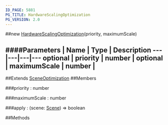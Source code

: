 ```yaml
---
ID_PAGE: 5881
PG_TITLE: HardwareScalingOptimization
PG_VERSION: 2.0
---
```

##new [HardwareScalingOptimization](page.php?p=5881)(priority, maximumScale)

####Parameters
 | Name | Type | Description
---|---|---|---
optional | priority | number | 
optional | maximumScale | number | 
---

##Extends [SceneOptimization](page.php?p=5879)
##Members

###priority : number


###maximumScale : number


###apply : (scene: [Scene](page.php?p=5725)) =&gt; boolean




##Methods
